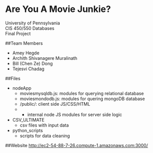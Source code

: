 # Are You A Movie Junkie?

University of Pennsylvania  
CIS 450/550 Databases  
Final Project  
  
##Team Members  
-  Amey Hegde  
-  Archith Shivanagere Muralinath  
-  Bill (Chen Ze) Dong  
-  Tejesvi Chadag  
  
##Files  
  - nodeApp  
      - moviesmysqldb.js: modules for querying relational database  
      - moviesmondodb.js: modules for quering mongoDB database  
      - /public/: client side JS/CSS/HTML  
      - * internal node JS modules for server side logic  
  - CSV_ULTIMATE  
      - csv files with input data  
  - python_scripts  
      - scripts for data cleaning  
  
##Website 
http://ec2-54-88-7-26.compute-1.amazonaws.com:3000/
